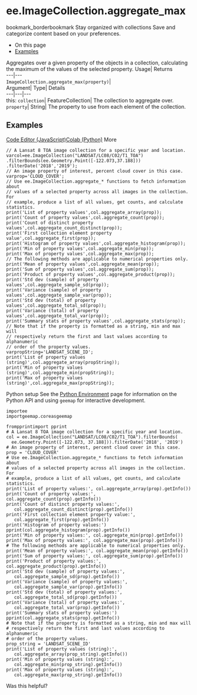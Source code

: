  
#  ee.ImageCollection.aggregate_max
bookmark_borderbookmark Stay organized with collections  Save and categorize content based on your preferences.
  * On this page
  * [Examples](https://developers.google.com/earth-engine/apidocs/ee-imagecollection-aggregate_max#examples)


Aggregates over a given property of the objects in a collection, calculating the maximum of the values of the selected property. 
Usage| Returns  
---|---  
`ImageCollection.aggregate_max(property)`|   
Argument| Type| Details  
---|---|---  
this: `collection`| FeatureCollection| The collection to aggregate over.  
`property`| String| The property to use from each element of the collection.  
## Examples
[Code Editor (JavaScript)](https://developers.google.com/earth-engine/apidocs/ee-imagecollection-aggregate_max#code-editor-javascript-sample)[Colab (Python)](https://developers.google.com/earth-engine/apidocs/ee-imagecollection-aggregate_max#colab-python-sample) More
```
// A Lansat 8 TOA image collection for a specific year and location.
varcol=ee.ImageCollection("LANDSAT/LC08/C02/T1_TOA")
.filterBounds(ee.Geometry.Point([-122.073,37.188]))
.filterDate('2018','2019');
// An image property of interest, percent cloud cover in this case.
varprop='CLOUD_COVER';
// Use ee.ImageCollection.aggregate_* functions to fetch information about
// values of a selected property across all images in the collection. For
// example, produce a list of all values, get counts, and calculate statistics.
print('List of property values',col.aggregate_array(prop));
print('Count of property values',col.aggregate_count(prop));
print('Count of distinct property values',col.aggregate_count_distinct(prop));
print('First collection element property value',col.aggregate_first(prop));
print('Histogram of property values',col.aggregate_histogram(prop));
print('Min of property values',col.aggregate_min(prop));
print('Max of property values',col.aggregate_max(prop));
// The following methods are applicable to numerical properties only.
print('Mean of property values',col.aggregate_mean(prop));
print('Sum of property values',col.aggregate_sum(prop));
print('Product of property values',col.aggregate_product(prop));
print('Std dev (sample) of property values',col.aggregate_sample_sd(prop));
print('Variance (sample) of property values',col.aggregate_sample_var(prop));
print('Std dev (total) of property values',col.aggregate_total_sd(prop));
print('Variance (total) of property values',col.aggregate_total_var(prop));
print('Summary stats of property values',col.aggregate_stats(prop));
// Note that if the property is formatted as a string, min and max will
// respectively return the first and last values according to alphanumeric
// order of the property values.
varpropString='LANDSAT_SCENE_ID';
print('List of property values (string)',col.aggregate_array(propString));
print('Min of property values (string)',col.aggregate_min(propString));
print('Max of property values (string)',col.aggregate_max(propString));
```
Python setup
See the [ Python Environment](https://developers.google.com/earth-engine/guides/python_install) page for information on the Python API and using `geemap` for interactive development.
```
importee
importgeemap.coreasgeemap
```
```
frompprintimport pprint
# A Lansat 8 TOA image collection for a specific year and location.
col = ee.ImageCollection("LANDSAT/LC08/C02/T1_TOA").filterBounds(
  ee.Geometry.Point([-122.073, 37.188])).filterDate('2018', '2019')
# An image property of interest, percent cloud cover in this case.
prop = 'CLOUD_COVER'
# Use ee.ImageCollection.aggregate_* functions to fetch information about
# values of a selected property across all images in the collection. For
# example, produce a list of all values, get counts, and calculate statistics.
print('List of property values:', col.aggregate_array(prop).getInfo())
print('Count of property values:', col.aggregate_count(prop).getInfo())
print('Count of distinct property values:',
   col.aggregate_count_distinct(prop).getInfo())
print('First collection element property value:',
   col.aggregate_first(prop).getInfo())
print('Histogram of property values:')
pprint(col.aggregate_histogram(prop).getInfo())
print('Min of property values:', col.aggregate_min(prop).getInfo())
print('Max of property values:', col.aggregate_max(prop).getInfo())
# The following methods are applicable to numerical properties only.
print('Mean of property values:', col.aggregate_mean(prop).getInfo())
print('Sum of property values:', col.aggregate_sum(prop).getInfo())
print('Product of property values:', col.aggregate_product(prop).getInfo())
print('Std dev (sample) of property values:',
   col.aggregate_sample_sd(prop).getInfo())
print('Variance (sample) of property values:',
   col.aggregate_sample_var(prop).getInfo())
print('Std dev (total) of property values:',
   col.aggregate_total_sd(prop).getInfo())
print('Variance (total) of property values:',
   col.aggregate_total_var(prop).getInfo())
print('Summary stats of property values:')
pprint(col.aggregate_stats(prop).getInfo())
# Note that if the property is formatted as a string, min and max will
# respectively return the first and last values according to alphanumeric
# order of the property values.
prop_string = 'LANDSAT_SCENE_ID'
print('List of property values (string):',
   col.aggregate_array(prop_string).getInfo())
print('Min of property values (string):',
   col.aggregate_min(prop_string).getInfo())
print('Max of property values (string):',
   col.aggregate_max(prop_string).getInfo())
```

Was this helpful?
